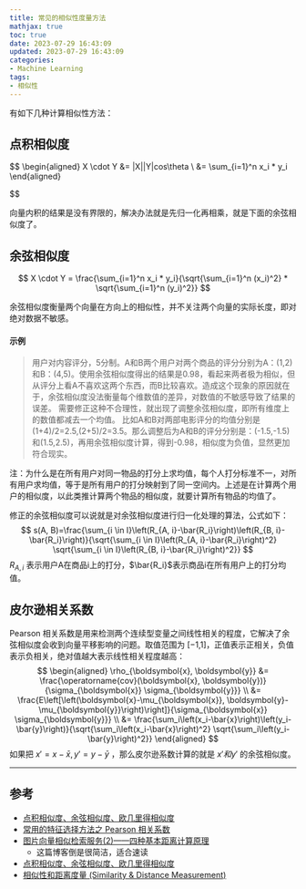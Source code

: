 ```yaml
---
title: 常见的相似性度量方法
mathjax: true
toc: true
date: 2023-07-29 16:43:09
updated: 2023-07-29 16:43:09
categories:
- Machine Learning
tags:
- 相似性
---
```

有如下几种计算相似性方法：

<!--more-->

## 点积相似度

$$
\begin{aligned}
    X \cdot Y &= |X||Y|cos\theta \\
    &= \sum_{i=1}^n x_i * y_i
\end{aligned}

$$

向量内积的结果是没有界限的，解决办法就是先归一化再相乘，就是下面的余弦相似度了。


## 余弦相似度

$$
X \cdot Y = \frac{\sum_{i=1}^n x_i * y_i}{\sqrt{\sum_{i=1}^n (x_i)^2} * \sqrt{\sum_{i=1}^n (y_i)^2}}
$$

余弦相似度衡量两个向量在方向上的相似性，并不关注两个向量的实际长度，即对绝对数据不敏感。

#### 示例

> 用户对内容评分，5分制。A和B两个用户对两个商品的评分分别为A：(1,2)和B：(4,5)。使用余弦相似度得出的结果是0.98，看起来两者极为相似，但从评分上看A不喜欢这两个东西，而B比较喜欢。造成这个现象的原因就在于，余弦相似度没法衡量每个维数值的差异，对数值的不敏感导致了结果的误差。
需要修正这种不合理性，就出现了调整余弦相似度，即所有维度上的数值都减去一个均值。
比如A和B对两部电影评分的均值分别是(1+4)/2=2.5,(2+5)/2=3.5。那么调整后为A和B的评分分别是：(-1.5,-1.5)和(1.5,2.5)，再用余弦相似度计算，得到-0.98，相似度为负值，显然更加符合现实。

注：为什么是在所有用户对同一物品的打分上求均值，每个人打分标准不一，对所有用户求均值，等于是所有用户的打分映射到了同一空间内。上述是在计算两个用户的相似度，以此类推计算两个物品的相似度，就要计算所有物品的均值了。

修正的余弦相似度可以说就是对余弦相似度进行归一化处理的算法，公式如下：
$$
s(A, B)=\frac{\sum_{i \in I}\left(R_{A, i}-\bar{R_i}\right)\left(R_{B, i}-\bar{R_i}\right)}{\sqrt{\sum_{i \in I}\left(R_{A, i}-\bar{R_i}\right)^2} \sqrt{\sum_{i \in I}\left(R_{B, i}-\bar{R_i}\right)^2}}
$$
$R_{A,i}$ 表示用户A在商品i上的打分，$\bar{R_i}$表示商品i在所有用户上的打分均值。

## 皮尔逊相关系数
Pearson 相关系数是用来检测两个连续型变量之间线性相关的程度，它解决了余弦相似度会收到向量平移影响的问题。取值范围为 [−1,1]，正值表示正相关，负值表示负相关，绝对值越大表示线性相关程度越高：
$$
\begin{aligned}
    \rho_{\boldsymbol{x}, \boldsymbol{y}} &= \frac{\operatorname{cov}(\boldsymbol{x}, \boldsymbol{y})}{\sigma_{\boldsymbol{x}} \sigma_{\boldsymbol{y}}} \\
    &= \frac{E\left[\left(\boldsymbol{x}-\mu_{\boldsymbol{x}}, \boldsymbol{y}-\mu_{\boldsymbol{y}}\right)\right]}{\sigma_{\boldsymbol{x}} \sigma_{\boldsymbol{y}}} \\
    &= \frac{\sum_i\left(x_i-\bar{x}\right)\left(y_i-\bar{y}\right)}{\sqrt{\sum_i\left(x_i-\bar{x}\right)^2} \sqrt{\sum_i\left(y_i-\bar{y}\right)^2}}
\end{aligned}
$$
如果把 $x'=x-\bar{x}, y'=y-\bar{y}$ ，那么皮尔逊系数计算的就是 $x' 和 y'$ 的余弦相似度。
___

## 参考

- [点积相似度、余弦相似度、欧几里得相似度](https://zhuanlan.zhihu.com/p/159244903)
- [常用的特征选择方法之 Pearson 相关系数](https://guyuecanhui.github.io/2019/07/20/feature-selection-pearson/)
- [图片向量相似检索服务(2)——四种基本距离计算原理](https://juejin.cn/post/6933963966829985799)
  - 这篇博客倒是很简洁，适合速读
- [点积相似度、余弦相似度、欧几里得相似度](https://blog.csdn.net/wind82465/article/details/118309225)
- [相似性和距离度量 (Similarity & Distance Measurement)](https://leovan.me/cn/2019/01/similarity-and-distance-measurement/#%E5%90%91%E9%87%8F%E5%86%85%E7%A7%AF-inner-product-of-vectors)